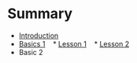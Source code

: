 # Summary
* [Introduction](README.md)
* [Basics 1](chapter1.md)
    * [Lesson 1](ch1/chapter1.md/#test)
    * [Lesson 2](ch1/chapter1.md/#test)
* Basic 2


